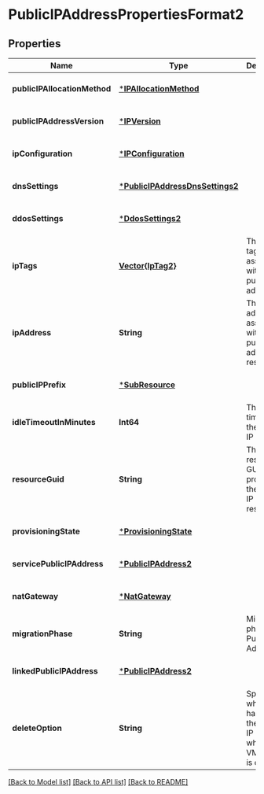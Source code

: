 # PublicIPAddressPropertiesFormat2


## Properties
Name | Type | Description | Notes
------------ | ------------- | ------------- | -------------
**publicIPAllocationMethod** | [***IPAllocationMethod**](IPAllocationMethod.md) |  | [optional] [default to nothing]
**publicIPAddressVersion** | [***IPVersion**](IPVersion.md) |  | [optional] [default to nothing]
**ipConfiguration** | [***IPConfiguration**](IPConfiguration.md) |  | [optional] [default to nothing]
**dnsSettings** | [***PublicIPAddressDnsSettings2**](PublicIPAddressDnsSettings2.md) |  | [optional] [default to nothing]
**ddosSettings** | [***DdosSettings2**](DdosSettings2.md) |  | [optional] [default to nothing]
**ipTags** | [**Vector{IpTag2}**](IpTag2.md) | The list of tags associated with the public IP address. | [optional] [default to nothing]
**ipAddress** | **String** | The IP address associated with the public IP address resource. | [optional] [default to nothing]
**publicIPPrefix** | [***SubResource**](SubResource.md) |  | [optional] [default to nothing]
**idleTimeoutInMinutes** | **Int64** | The idle timeout of the public IP address. | [optional] [default to nothing]
**resourceGuid** | **String** | The resource GUID property of the public IP address resource. | [optional] [readonly] [default to nothing]
**provisioningState** | [***ProvisioningState**](ProvisioningState.md) |  | [optional] [default to nothing]
**servicePublicIPAddress** | [***PublicIPAddress2**](PublicIPAddress2.md) |  | [optional] [default to nothing]
**natGateway** | [***NatGateway**](NatGateway.md) |  | [optional] [default to nothing]
**migrationPhase** | **String** | Migration phase of Public IP Address. | [optional] [default to nothing]
**linkedPublicIPAddress** | [***PublicIPAddress2**](PublicIPAddress2.md) |  | [optional] [default to nothing]
**deleteOption** | **String** | Specify what happens to the public IP address when the VM using it is deleted | [optional] [default to nothing]


[[Back to Model list]](../README.md#models) [[Back to API list]](../README.md#api-endpoints) [[Back to README]](../README.md)


